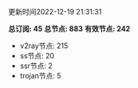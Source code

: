 更新时间2022-12-19 21:31:31

**总订阅: 45**
**总节点: 883**
**有效节点: 242**
- v2ray节点: 215
- ss节点: 20
- ssr节点: 2
- trojan节点: 5
